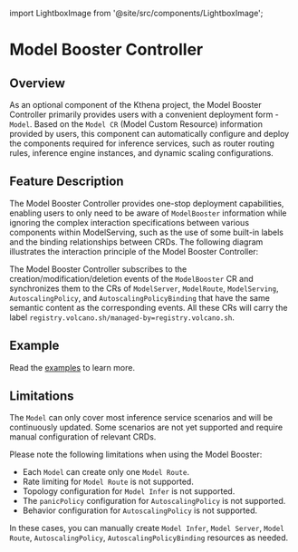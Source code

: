 import LightboxImage from '@site/src/components/LightboxImage';

# Model Booster Controller

## Overview

As an optional component of the Kthena project, the Model Booster Controller primarily provides users with a convenient deployment form - `Model`. Based on the `Model CR` (Model Custom Resource) information provided by users, this component can automatically configure and deploy the components required for inference services, such as router routing rules, inference engine instances, and dynamic scaling configurations.

## Feature Description

The Model Booster Controller provides one-stop deployment capabilities, enabling users to only need to be aware of `ModelBooster` information while ignoring the complex interaction specifications between various components within ModelServing, such as the use of some built-in labels and the binding relationships between CRDs. The following diagram illustrates the interaction principle of the Model Booster Controller:

<LightboxImage src="../assets/diagrams/diagrams/architecture/model-booster-controller-architecture.svg" alt="Architecture Overview"></LightboxImage>

The Model Booster Controller subscribes to the creation/modification/deletion events of the `ModelBooster` CR and synchronizes them to the CRs of `ModelServer`, `ModelRoute`, `ModelServing`, `AutoscalingPolicy`, and `AutoscalingPolicyBinding` that have the same semantic content as the corresponding events. All these CRs will carry the label `registry.volcano.sh/managed-by=registry.volcano.sh`.

## Example

Read the [examples](https://github.com/volcano-sh/kthena/blob/main/examples/model/) to learn more.

## Limitations

The `Model` can only cover most inference service scenarios and will be continuously updated. Some scenarios are not yet supported and require manual configuration of relevant CRDs. 

Please note the following limitations when using the Model Booster:
- Each `Model` can create only one `Model Route`.
- Rate limiting for `Model Route` is not supported.
- Topology configuration for `Model Infer` is not supported.
- The `panicPolicy` configuration for `AutoscalingPolicy` is not supported.
- Behavior configuration for `AutoscalingPolicy` is not supported.

In these cases, you can manually create `Model Infer`, `Model Server`, `Model Route`, `AutoscalingPolicy`, `AutoscalingPolicyBinding` resources as needed.